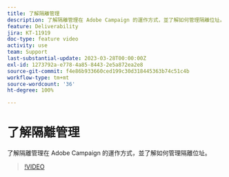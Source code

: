 ```yaml
---
title: 了解隔離管理
description: 了解隔離管理在 Adobe Campaign 的運作方式，並了解如何管理隔離位址。
feature: Deliverability
jira: KT-11919
doc-type: feature video
activity: use
team: Support
last-substantial-update: 2023-03-28T00:00:00Z
exl-id: 1273792a-e778-4a85-8443-2e5a872ea2e8
source-git-commit: f4e86b933660ced199c30d318445363b74c51c4b
workflow-type: tm+mt
source-wordcount: '36'
ht-degree: 100%

---
```


# 了解隔離管理

了解隔離管理在 Adobe Campaign 的運作方式，並了解如何管理隔離位址。

>[!VIDEO](https://video.tv.adobe.com/v/3415818?quality=12&learn=on)
